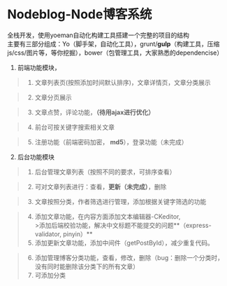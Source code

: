 # Nodeblog-Node博客系统
全栈开发，使用yoeman自动化构建工具搭建一个完整的项目的结构<br/>
主要有三部分组成：Yo（脚手架，自动化工具），grunt/**gulp**（构建工具，压缩js/css/图片等，等你挖掘），bower（包管理工具，大家熟悉的dependencise）

1. 前端功能模块，
 >1. 文章列表页(按照添加时间默认排序)，文章详情页，文章分类展示
 
 >2. 文章分页展示
 
 >3. 文章点赞，评论功能，**（待用ajax进行优化）**
 
 >4. 前台可按关键字搜索相关文章
 
 >5. 注册功能（前端密码加密， **md5**），登录功能（未完成）
2. 后台功能模块
 >1. 后台管理文章列表（按照不同的要求，可排序查看）
 
 >2. 可对文章列表进行：查看，**更新（未完成）**，删除
 
 >3. 文章按照分类，作者筛选进行管理，添加根据关键字筛选的功能
 
 >4. 添加文章功能，在内容方面添加文本编辑器-CKeditor, <br/>
    >添加后端校验功能，解决中文标题不能提交的问题**（express-validator, pinyin）**
 >5. 添加更新文章功能，添加中间件（getPostById），减少重复代码。
 
 >6. 添加管理博客分类功能，查看，修改，删除（bug：删除一个分类时，没有同时能删除该分类下的所有文章）<br/>
 >7. 可添加分类  
